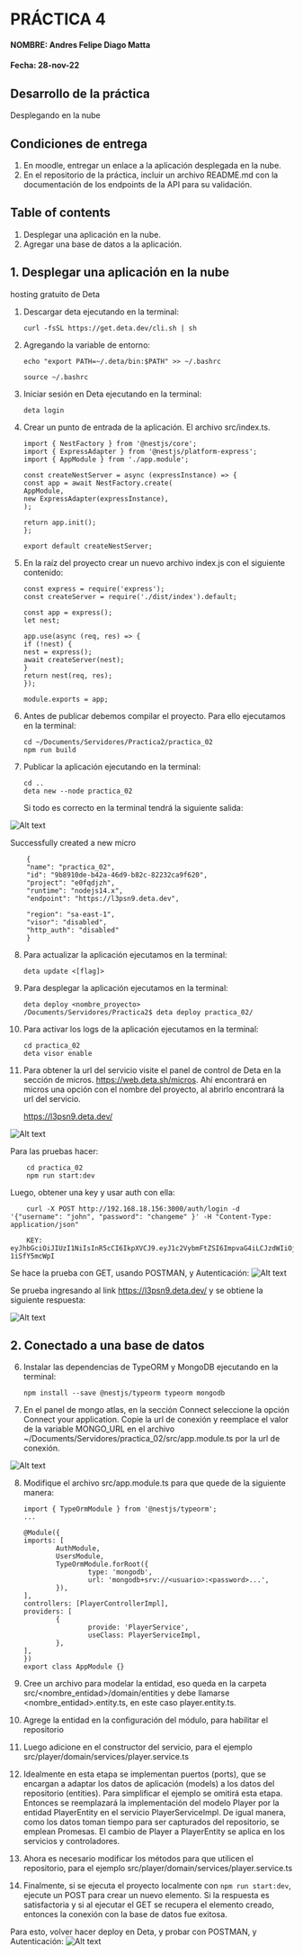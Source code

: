
# PRÁCTICA 4

#### NOMBRE: Andres Felipe Diago Matta
#### Fecha: 28-nov-22

## Desarrollo de la práctica
Desplegando en la nube

## Condiciones de entrega
1. En moodle, entregar un enlace a la aplicación desplegada en la nube.
2. En el repositorio de la práctica, incluir un archivo README.md con la documentación de los endpoints de la API para su validación.

## Table of contents
1. Desplegar una aplicación en la nube.
2. Agregar una base de datos a la aplicación.


## 1. Desplegar una aplicación en la nube
hosting gratuito de Deta

 1. Descargar deta ejecutando en la terminal: 

        curl -fsSL https://get.deta.dev/cli.sh | sh

 2. Agregando la variable de entorno:

        echo "export PATH=~/.deta/bin:$PATH" >> ~/.bashrc

        source ~/.bashrc

 3. Iniciar sesión en Deta ejecutando en la terminal:

        deta login

 4. Crear un punto de entrada de la aplicación. El archivo src/index.ts.

        import { NestFactory } from '@nestjs/core';
        import { ExpressAdapter } from '@nestjs/platform-express';
        import { AppModule } from './app.module';

        const createNestServer = async (expressInstance) => {
        const app = await NestFactory.create(
        AppModule,
        new ExpressAdapter(expressInstance),
        );

        return app.init();
        };

        export default createNestServer;

 5. En la raíz del proyecto crear un nuevo archivo index.js con el siguiente contenido:

        const express = require('express');
        const createServer = require('./dist/index').default;

        const app = express();
        let nest;

        app.use(async (req, res) => {
        if (!nest) {
        nest = express();
        await createServer(nest);
        }
        return nest(req, res);
        });

        module.exports = app;


 6. Antes de publicar debemos compilar el proyecto. Para ello ejecutamos en la terminal:

        cd ~/Documents/Servidores/Practica2/practica_02
        npm run build

 7. Publicar la aplicación ejecutando en la terminal:

        cd ..
        deta new --node practica_02

    Si todo es correcto en la terminal tendrá la siguiente salida:

![Alt text](./img/deta.png "deta")

Successfully created a new micro

        {
        "name": "practica_02",
        "id": "9b8910de-b42a-46d9-b82c-82232ca9f620",
        "project": "e0fqdjzh",
        "runtime": "nodejs14.x",
        "endpoint": "https://l3psn9.deta.dev",

        "region": "sa-east-1",
        "visor": "disabled",
        "http_auth": "disabled"
        }

 8. Para actualizar la aplicación ejecutamos en la terminal:

        deta update <[flag]>

 9. Para desplegar la aplicación ejecutamos en la terminal:

        deta deploy <nombre_proyecto>
        /Documents/Servidores/Practica2$ deta deploy practica_02/

 10. Para activar los logs de la aplicación ejecutamos en la terminal:

         cd practica_02
         deta visor enable

 11. Para obtener la url del servicio visite el panel de control de Deta en la sección de micros. https://web.deta.sh/micros. Ahí encontrará en micros una opción con el nombre del proyecto, al abrirlo encontrará la url del servicio.
   
        https://l3psn9.deta.dev/

![Alt text](./img/deta2.png "deta2")

Para las pruebas hacer: 

        cd practica_02
        npm run start:dev

Luego, obtener una key y usar auth con ella:

        curl -X POST http://192.168.18.156:3000/auth/login -d '{"username": "john", "password": "changeme" }' -H "Content-Type: application/json"

        KEY: eyJhbGciOiJIUzI1NiIsInR5cCI6IkpXVCJ9.eyJ1c2VybmFtZSI6ImpvaG4iLCJzdWIiOjEsImlhdCI6MTY2OTY4NjQ5NywiZXhwIjoxNjY5NjkwMDk3fQ.aBsoJ_7y14XzJmgyk3jvGF0Mti3jcYw-1iSfY5mcWpI

Se hace la prueba con GET, usando POSTMAN, y Autenticación:
![Alt text](./img/pruebas_get.png "deta2")

Se prueba ingresando al link https://l3psn9.deta.dev/ y se obtiene la siguiente respuesta:

![Alt text](./img/pruebas_get22.png "deta2")


## 2. Conectado a una base de datos

 6. Instalar las dependencias de TypeORM y MongoDB ejecutando en la terminal:

        npm install --save @nestjs/typeorm typeorm mongodb

 7. En el panel de mongo atlas, en la sección Connect seleccione la opción Connect your application. Copie la url de conexión y reemplace el valor de la variable MONGO_URL en el archivo ~/Documents/Servidores/practica_02/src/app.module.ts por la url de conexión.

![Alt text](./img/mongo1.png "mongo1")

 8. Modifique el archivo src/app.module.ts para que quede de la siguiente manera:

        import { TypeOrmModule } from '@nestjs/typeorm';
        ...

        @Module({
        imports: [
                AuthModule,
                UsersModule,
                TypeOrmModule.forRoot({
                        type: 'mongodb',
                        url: 'mongodb+srv://<usuario>:<password>...',
                }),
        ],
        controllers: [PlayerControllerImpl],
        providers: [
                {
                        provide: 'PlayerService',
                        useClass: PlayerServiceImpl,
                },
        ],
        })
        export class AppModule {}

 9. Cree un archivo para modelar la entidad, eso queda en la carpeta src/<nombre_entidad>/domain/entities y debe llamarse <nombre_entidad>.entity.ts, en este caso player.entity.ts.

 10. Agrege la entidad en la configuración del módulo, para habilitar el repositorio 


 11. Luego adicione en el constructor del servicio, para el ejemplo src/player/domain/services/player.service.ts

 12. Idealmente en esta etapa se implementan puertos (ports), que se encargan a adaptar los datos de aplicación (models) a los datos del repositorio (entities). Para simplificar el ejemplo se omitirá esta etapa. Entonces se reemplazará la implementación del modelo Player por la entidad PlayerEntity en el servicio PlayerServiceImpl. De igual manera, como los datos toman tiempo para ser capturados del repositorio, se emplean Promesas. El cambio de Player a PlayerEntity se aplica en los servicios y controladores.

 13. Ahora es necesario modificar los métodos para que utilicen el repositorio, para el ejemplo src/player/domain/services/player.service.ts
 14. Finalmente, si se ejecuta el proyecto localmente con ``npm run start:dev``, ejecute un POST para crear un nuevo elemento. Si la respuesta es satisfactoria y si al ejecutar el GET se recupera el elemento creado, entonces la conexión con la base de datos fue exitosa.

   Para esto, volver hacer deploy en Deta, y probar con POSTMAN, y Autenticación:
![Alt text](./img/pruebas_post.png "deta2")
